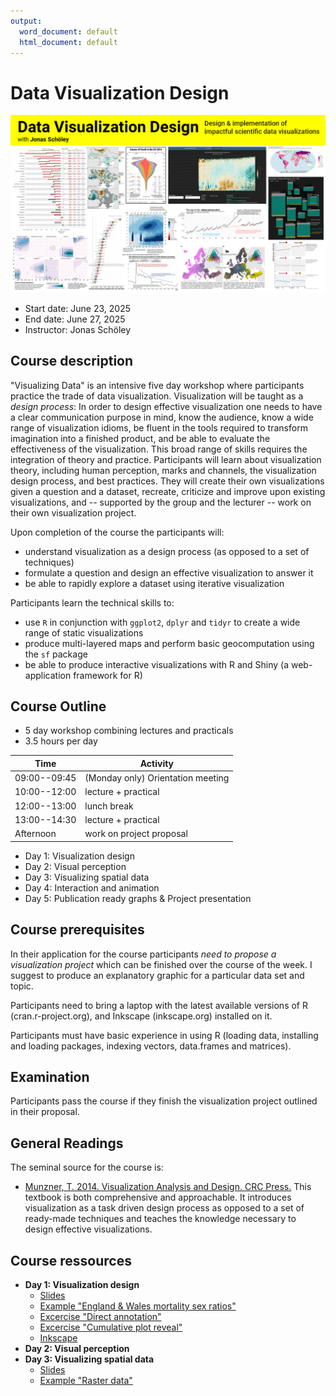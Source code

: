 ```yaml
---
output:
  word_document: default
  html_document: default
---
```

# Data Visualization Design

![](./ass/teaser.png)

- Start date: June 23, 2025
- End date: June 27, 2025
- Instructor: Jonas Schöley

Course description
------------------

"Visualizing Data" is an intensive five day workshop where participants practice the trade of data visualization. Visualization will be taught as a *design process*: In order to design effective visualization one needs to have a clear communication purpose in mind, know the audience, know a wide range of visualization idioms, be fluent in the tools required to transform imagination into a finished product, and be able to evaluate the effectiveness of the visualization. This broad range of skills requires the integration of theory and practice. Participants will learn about visualization theory, including human perception, marks and channels, the visualization design process, and best practices. They will create their own visualizations given a question and a dataset, recreate, criticize and improve upon existing visualizations, and -- supported by the group and the lecturer -- work on their own visualization project.

Upon completion of the course the participants will:

  - understand visualization as a design process (as opposed to a set of techniques)
  - formulate a question and design an effective visualization to answer it
  - be able to rapidly explore a dataset using iterative visualization

Participants learn the technical skills to:

  - use `R` in conjunction with `ggplot2`, `dplyr` and `tidyr` to create a wide range of static visualizations
  - produce multi-layered maps and perform basic geocomputation using the `sf` package
  - be able to produce interactive visualizations with R and Shiny (a web-application framework for R)

Course Outline
--------------

- 5 day workshop combining lectures and practicals
- 3.5 hours per day

Time          | Activity
------------- | ---------------------------------
09:00--09:45  | (Monday only) Orientation meeting
10:00--12:00  | lecture + practical
12:00--13:00  | lunch break
13:00--14:30  | lecture + practical
Afternoon     | work on project proposal

- Day 1: Visualization design
- Day 2: Visual perception
- Day 3: Visualizing spatial data
- Day 4: Interaction and animation
- Day 5: Publication ready graphs & Project presentation

Course prerequisites
--------------------

In their application for the course participants *need to propose a visualization project* which can be finished over the course of the week. I suggest to produce an explanatory graphic for a particular data set and topic.

Participants need to bring a laptop with the latest available versions of R (cran.r-project.org), and Inkscape (inkscape.org) installed on it.

Participants must have basic experience in using R (loading data, installing and loading packages, indexing vectors, data.frames and matrices).

Examination
-----------

Participants pass the course if they finish the visualization project outlined in their proposal.

General Readings
----------------

The seminal source for the course is:

- [Munzner, T. 2014. Visualization Analysis and Design. CRC Press.](https://www.cs.ubc.ca/~tmm/vadbook/) This textbook is both comprehensive and approachable. It introduces visualization as a task driven design process as opposed to a set of ready-made techniques and teaches the knowledge necessary to design effective visualizations.

Course ressources
-----------------

- **Day 1: Visualization design**
  - [Slides](phds25-datavizdesign/01-design/)
  - [Example "England & Wales mortality sex ratios"](phds25-datavizdesign/01-design/examples/ewsexratio/)
  - [Excercise "Direct annotation"](phds25-datavizdesign/01-design/excercises/direct_annotation/)
  - [Excercise "Cumulative plot reveal"](phds25-datavizdesign/01-design/excercises/cumulative_plot_reveal/)
  - [Inkscape](https://inkscape.org/)
- **Day 2: Visual perception**
- **Day 3: Visualizing spatial data**
  - [Slides](phds25-datavizdesign/03-maps/)
  - [Example "Raster data"]()